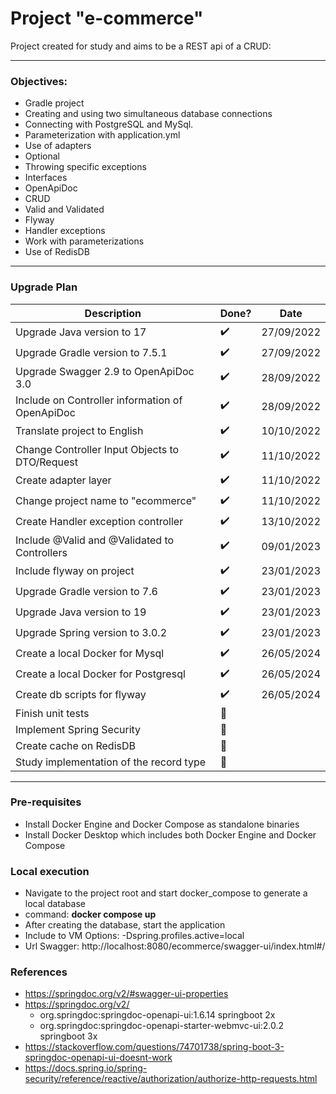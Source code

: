 # Project "e-commerce"

Project created for study and aims to be a REST api of a CRUD:

---

### Objectives:

* Gradle project
* Creating and using two simultaneous database connections
* Connecting with PostgreSQL and MySql.
* Parameterization with application.yml
* Use of adapters
* Optional
* Throwing specific exceptions
* Interfaces
* OpenApiDoc
* CRUD
* Valid and Validated
* Flyway
* Handler exceptions
* Work with parameterizations
* Use of RedisDB

---

### Upgrade Plan
| Description                                     | Done?                 | Date       |
|-------------------------------------------------|-----------------------|------------|
| Upgrade Java version to 17                      | :heavy_check_mark:    | 27/09/2022 |
| Upgrade Gradle version to 7.5.1                 | :heavy_check_mark:    | 27/09/2022 |
| Upgrade Swagger 2.9 to OpenApiDoc 3.0           | :heavy_check_mark:    | 28/09/2022 |
| Include on Controller information of OpenApiDoc | :heavy_check_mark:    | 28/09/2022 |
| Translate project to English                    | :heavy_check_mark:    | 10/10/2022 |
| Change Controller Input Objects to DTO/Request  | :heavy_check_mark:    | 11/10/2022 |
| Create adapter layer                            | :heavy_check_mark:    | 11/10/2022 |
| Change project name to "ecommerce"              | :heavy_check_mark:    | 11/10/2022 |
| Create Handler exception controller             | :heavy_check_mark:    | 13/10/2022 |
| Include @Valid and @Validated to Controllers    | :heavy_check_mark:    | 09/01/2023 |
| Include flyway on project                       | :heavy_check_mark:    | 23/01/2023 |
| Upgrade Gradle version to 7.6                   | :heavy_check_mark:    | 23/01/2023 |
| Upgrade Java version to 19                      | :heavy_check_mark:    | 23/01/2023 |
| Upgrade Spring version to 3.0.2                 | :heavy_check_mark:    | 23/01/2023 |
| Create a local Docker for Mysql                 | :heavy_check_mark:    | 26/05/2024 |
| Create a local Docker for Postgresql            | :heavy_check_mark:    | 26/05/2024 |
| Create db scripts for flyway                    | :heavy_check_mark:    | 26/05/2024 |
| Finish unit tests                               | :black_square_button: |            |
| Implement Spring Security                       | :black_square_button: |            |
| Create cache on RedisDB                         | :black_square_button: |            |
| Study implementation of the record type         | :black_square_button: |            |

---

### Pre-requisites

* Install Docker Engine and Docker Compose as standalone binaries
* Install Docker Desktop which includes both Docker Engine and Docker Compose

### Local execution

* Navigate to the project root and start docker_compose to generate a local database
* command: **docker compose up**
* After creating the database, start the application
* Include to VM Options: -Dspring.profiles.active=local
* Url Swagger: http://localhost:8080/ecommerce/swagger-ui/index.html#/


### References

* https://springdoc.org/v2/#swagger-ui-properties
* https://springdoc.org/v2/
  - org.springdoc:springdoc-openapi-ui:1.6.14 springboot 2x
  - org.springdoc:springdoc-openapi-starter-webmvc-ui:2.0.2 springboot 3x
* https://stackoverflow.com/questions/74701738/spring-boot-3-springdoc-openapi-ui-doesnt-work
* https://docs.spring.io/spring-security/reference/reactive/authorization/authorize-http-requests.html
